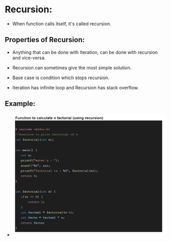
# Recursion:

-   When function calls itself, it's called recursion.

## Properties of Recursion:

-  Anything that can be done with Iteration, can be done with recursion and vice-versa.

-  Recursion can sometimes give the most simple solution.

-   Base case is condition which stops recursion.

-   Iteration has infinite loop and Recursion has stack overflow.

## Example:
-   ![Image](../Images/Recursion.png)